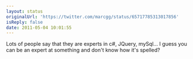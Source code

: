 ```yaml
---
layout: status
originalUrl: 'https://twitter.com/marcgg/status/65717785313017856'
isReply: false
date: 2011-05-04 10:01:55
---
```


Lots of people say that they are experts in c#, JQuery, mySql... I guess you can be an expert at something and don't know how it's spelled?
